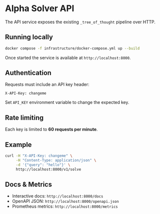 # Alpha Solver API

The API service exposes the existing `_tree_of_thought` pipeline over HTTP.

## Running locally

```bash
docker compose -f infrastructure/docker-compose.yml up --build
```

Once started the service is available at `http://localhost:8000`.

## Authentication

Requests must include an API key header:

```
X-API-Key: changeme
```

Set `API_KEY` environment variable to change the expected key.

## Rate limiting

Each key is limited to **60 requests per minute**.

## Example

```bash
curl -H "X-API-Key: changeme" \
     -H "Content-Type: application/json" \
     -d '{"query": "hello"}' \
     http://localhost:8000/v1/solve
```

## Docs & Metrics

* Interactive docs: `http://localhost:8000/docs`
* OpenAPI JSON: `http://localhost:8000/openapi.json`
* Prometheus metrics: `http://localhost:8000/metrics`
